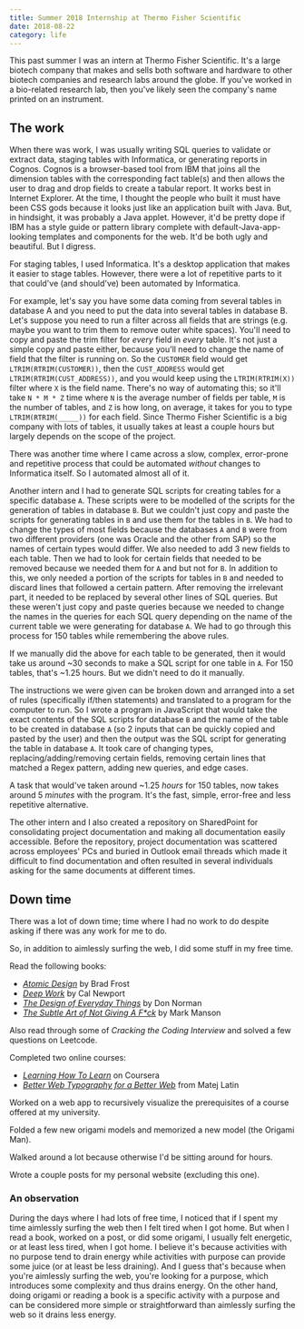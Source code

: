 ```yaml
---
title: Summer 2018 Internship at Thermo Fisher Scientific
date: 2018-08-22
category: life
---
```


This past summer I was an intern at Thermo Fisher Scientific. It's a large biotech company that makes and sells both software and hardware to other biotech companies and research labs around the globe. If you've worked in a bio-related research lab, then you've likely seen the company's name printed on an instrument.

## The work

When there was work, I was usually writing SQL queries to validate or extract data, staging tables with Informatica, or generating reports in Cognos. Cognos is a browser-based tool from IBM that joins all the dimension tables with the corresponding fact table(s) and then allows the user to drag and drop fields to create a tabular report. It works best in Internet Explorer. At the time, I thought the people who built it must have been CSS gods because it looks just like an application built with Java. But, in hindsight, it was probably a Java applet. However, it'd be pretty dope if IBM has a style guide or pattern library complete with default-Java-app-looking templates and components for the web. It'd be both ugly and beautiful. But I digress.

For staging tables, I used Informatica. It's a desktop application that makes it easier to stage tables. However, there were a lot of repetitive parts to it that could've (and should've) been automated by Informatica.

For example, let's say you have some data coming from several tables in database A and you need to put the data into several tables in database B. Let's suppose you need to run a filter across all fields that are strings (e.g. maybe you want to trim them to remove outer white spaces). You'll need to copy and paste the trim filter for _every_ field in _every_ table. It's not just a simple copy and paste either, because you'll need to change the name of field that the filter is running on. So the `CUSTOMER` field would get `LTRIM(RTRIM(CUSTOMER))`, then the `CUST_ADDRESS` would get `LTRIM(RTRIM(CUST_ADDRESS))`, and you would keep using the `LTRIM(RTRIM(X))` filter where `X` is the field name. There's no way of automating this; so it'll take `N * M * Z` time where `N` is the average number of fields per table, `M` is the number of tables, and `Z` is how long, on average, it takes for you to type `LTRIM(RTRIM(_____))` for each field. Since Thermo Fisher Scientific is a big company with lots of tables, it usually takes at least a couple hours but largely depends on the scope of the project.

There was another time where I came across a slow, complex, error-prone and repetitive process that could be automated _without_ changes to Informatica itself. So I automated almost all of it.

Another intern and I had to generate SQL scripts for creating tables for a specific database `A`. These scripts were to be modelled of the scripts for the generation of tables in database `B`. But we couldn't just copy and paste the scripts for generating tables in `B` and use them for the tables in `B`. We had to change the types of most fields because the databases `A` and `B` were from two different providers (one was Oracle and the other from SAP) so the names of certain types would differ. We also needed to add 3 new fields to each table. Then we had to look for certain fields that needed to be removed because we needed them for `A` and but not for `B`. In addition to this, we only needed a portion of the scripts for tables in `B` and needed to discard lines that followed a certain pattern. After removing the irrelevant part, it needed to be replaced by several other lines of SQL queries. But these weren't just copy and paste queries because we needed to change the names in the queries for each SQL query depending on the name of the current table we were generating for database `A`. We had to go through this process for 150 tables while remembering the above rules.

If we manually did the above for each table to be generated, then it would take us around ~30 seconds to make a SQL script for one table in `A`. For 150 tables, that's ~1.25 hours. But we didn't need to do it manually.

The instructions we were given can be broken down and arranged into a set of rules (specifically if/then statements) and translated to a program for the computer to run. So I wrote a program in JavaScript that would take the exact contents of the SQL scripts for database `B` and the name of the table to be created in database `A` (so 2 inputs that can be quickly copied and pasted by the user) and then the output was the SQL script for generating the table in database `A`. It took care of changing types, replacing/adding/removing certain fields, removing certain lines that matched a Regex pattern, adding new queries, and edge cases.

A task that would've taken around ~1.25 _hours_ for 150 tables, now takes around 5 _minutes_ with the program. It's the fast, simple, error-free and less repetitive alternative.

The other intern and I also created a repository on SharedPoint for consolidating project documentation and making all documentation easily accessible. Before the repository, project documentation was scattered across employees' PCs and buried in Outlook email threads which made it difficult to find documentation and often resulted in several individuals asking for the same documents at different times.

## Down time

There was a lot of down time; time where I had no work to do despite asking if there was any work for me to do.

So, in addition to aimlessly surfing the web, I did some stuff in my free time.

Read the following books:

- [_Atomic Design_](http://atomicdesign.bradfrost.com/) by Brad Frost
- [_Deep Work_](http://calnewport.com/books/deep-work/) by Cal Newport
- [_The Design of Everyday Things_](https://mitpress.mit.edu/books/design-everyday-things) by Don Norman
- [_The Subtle Art of Not Giving A F\*ck_](https://markmanson.net/books/subtle-art) by Mark Manson

Also read through some of _Cracking the Coding Interview_ and solved a few questions on Leetcode.

Completed two online courses:

- [_Learning How To Learn_](https://www.coursera.org/learn/learning-how-to-learn) on Coursera
- [_Better Web Typography for a Better Web_](https://betterwebtype.com/) from Matej Latin

Worked on a web app to recursively visualize the prerequisites of a course offered at my university.

Folded a few new origami models and memorized a new model (the Origami Man).

Walked around a lot because otherwise I'd be sitting around for hours.

Wrote a couple posts for my personal website (excluding this one).

### An observation

During the days where I had lots of free time, I noticed that if I spent my time aimlessly surfing the web then I felt tired when I got home. But when I read a book, worked on a post, or did some origami, I usually felt energetic, or at least less tired, when I got home. I believe it's because activities with no purpose tend to drain energy while activities with purpose can provide some juice (or at least be less draining). And I guess that's because when you're aimlessly surfing the web, you're looking for a purpose, which introduces some complexity and thus drains energy. On the other hand, doing origami or reading a book is a specific activity with a purpose and can be considered more simple or straightforward than aimlessly surfing the web so it drains less energy.

